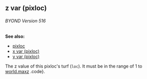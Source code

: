 ## z var (pixloc) 
###### BYOND Version 516
**See also:**
*   [pixloc](/ref/pixloc.md) 
*   [x var (pixloc)](/ref/pixloc/var/x.md) 
*   [y var (pixloc)](/ref/pixloc/var/y.md) 


The z value of this pixloc\'s turf (`loc`). It must be in the
range of 1 to [world.maxz](/ref/world/var/maxz.md) .code}.